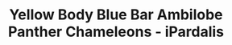 ---
title: "Yellow Body Blue Bar Ambilobe Panther Chameleons - iPardalis"
header_title: "YBBB Ambilobe Chameleons - iPardalis"
description: "We are panther chameleon breeders located in Poolesville, Maryland, who specialize in yellow-bodied and red-bodied Ambilobe panther chameleons. Our goal is to ethically raise the healthiest and most colorful panther chameleons on the planet. We also breed Northern Mexican Pine Snakes, and other exotic reptiles."
keywords: ["Ambilobe Panther Chameleon", "Yellow Body Blue Bar Ambilobe", "iPardalis",  "Good pet reptile",
      "Beginning species of chameleon", "Ethical herpetoculture", "Individually-raised",
      "Chameleon Breeders", "Panther Chameleon Breeders", "Panther Chameleon breeder", "Panther Chameleon Breeder in Maryland"]
draft: false
banner: img/ambilobe/papafee/papafee3
---